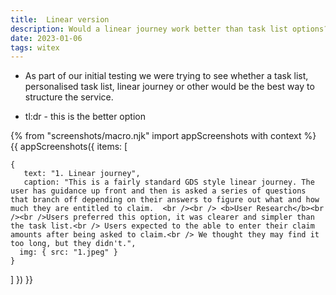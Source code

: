 ```yaml
---
title:  Linear version
description: Would a linear journey work better than task list options?
date: 2023-01-06
tags: witex
---
```


* As part of our initial testing we were trying to see whether a task list, personalised task list, linear journey or other would be the best way to structure the service.

* tl:dr - this is the better option


<!-- ## User needs

<b>As a prosecuter </b>
I need to find a case<br />

<b>As a prosecuter </b>
I need to do the thing<br /> -->



{% from "screenshots/macro.njk" import appScreenshots with context %}
{{ appScreenshots({
  items: [

    {
       text: "1. Linear journey",
       caption: "This is a fairly standard GDS style linear journey. The user has guidance up front and then is asked a series of questions that branch off depending on their answers to figure out what and how much they are entitled to claim.  <br /><br /> <b>User Research</b><br /><br />Users preferred this option, it was clearer and simpler than the task list.<br /> Users expected to the able to enter their claim amounts after being asked to claim.<br /> We thought they may find it too long, but they didn't.",
      img: { src: "1.jpeg" }
    }
         

            

  ]
}) }}



<!-- ## User research -->